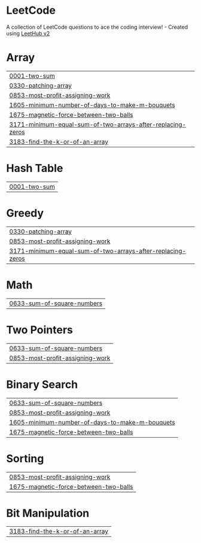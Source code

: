 # LeetCode
A collection of LeetCode questions to ace the coding interview! - Created using [LeetHub v2](https://github.com/arunbhardwaj/LeetHub-2.0)


# Array
|  |
| ------- |
| [0001-two-sum](https://github.com/vakadamukesh/LeetCode/tree/master/0001-two-sum) |
| [0330-patching-array](https://github.com/vakadamukesh/LeetCode/tree/master/0330-patching-array) |
| [0853-most-profit-assigning-work](https://github.com/vakadamukesh/LeetCode/tree/master/0853-most-profit-assigning-work) |
| [1605-minimum-number-of-days-to-make-m-bouquets](https://github.com/vakadamukesh/LeetCode/tree/master/1605-minimum-number-of-days-to-make-m-bouquets) |
| [1675-magnetic-force-between-two-balls](https://github.com/vakadamukesh/LeetCode/tree/master/1675-magnetic-force-between-two-balls) |
| [3171-minimum-equal-sum-of-two-arrays-after-replacing-zeros](https://github.com/vakadamukesh/LeetCode/tree/master/3171-minimum-equal-sum-of-two-arrays-after-replacing-zeros) |
| [3183-find-the-k-or-of-an-array](https://github.com/vakadamukesh/LeetCode/tree/master/3183-find-the-k-or-of-an-array) |
# Hash Table
|  |
| ------- |
| [0001-two-sum](https://github.com/vakadamukesh/LeetCode/tree/master/0001-two-sum) |
# Greedy
|  |
| ------- |
| [0330-patching-array](https://github.com/vakadamukesh/LeetCode/tree/master/0330-patching-array) |
| [0853-most-profit-assigning-work](https://github.com/vakadamukesh/LeetCode/tree/master/0853-most-profit-assigning-work) |
| [3171-minimum-equal-sum-of-two-arrays-after-replacing-zeros](https://github.com/vakadamukesh/LeetCode/tree/master/3171-minimum-equal-sum-of-two-arrays-after-replacing-zeros) |
# Math
|  |
| ------- |
| [0633-sum-of-square-numbers](https://github.com/vakadamukesh/LeetCode/tree/master/0633-sum-of-square-numbers) |
# Two Pointers
|  |
| ------- |
| [0633-sum-of-square-numbers](https://github.com/vakadamukesh/LeetCode/tree/master/0633-sum-of-square-numbers) |
| [0853-most-profit-assigning-work](https://github.com/vakadamukesh/LeetCode/tree/master/0853-most-profit-assigning-work) |
# Binary Search
|  |
| ------- |
| [0633-sum-of-square-numbers](https://github.com/vakadamukesh/LeetCode/tree/master/0633-sum-of-square-numbers) |
| [0853-most-profit-assigning-work](https://github.com/vakadamukesh/LeetCode/tree/master/0853-most-profit-assigning-work) |
| [1605-minimum-number-of-days-to-make-m-bouquets](https://github.com/vakadamukesh/LeetCode/tree/master/1605-minimum-number-of-days-to-make-m-bouquets) |
| [1675-magnetic-force-between-two-balls](https://github.com/vakadamukesh/LeetCode/tree/master/1675-magnetic-force-between-two-balls) |
# Sorting
|  |
| ------- |
| [0853-most-profit-assigning-work](https://github.com/vakadamukesh/LeetCode/tree/master/0853-most-profit-assigning-work) |
| [1675-magnetic-force-between-two-balls](https://github.com/vakadamukesh/LeetCode/tree/master/1675-magnetic-force-between-two-balls) |
# Bit Manipulation
|  |
| ------- |
| [3183-find-the-k-or-of-an-array](https://github.com/vakadamukesh/LeetCode/tree/master/3183-find-the-k-or-of-an-array) |
